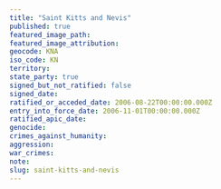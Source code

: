 ```yaml
---
title: "Saint Kitts and Nevis"
published: true
featured_image_path:
featured_image_attribution:
geocode: KNA
iso_code: KN
territory:
state_party: true
signed_but_not_ratified: false
signed_date:
ratified_or_acceded_date: 2006-08-22T00:00:00.000Z
entry_into_force_date: 2006-11-01T00:00:00.000Z
ratified_apic_date:
genocide:
crimes_against_humanity:
aggression:
war_crimes:
note:
slug: saint-kitts-and-nevis
---
```

